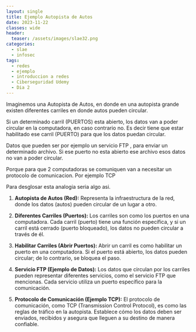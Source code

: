```yaml
---
layout: single
title: Ejemplo Autopista de Autos
date: 2023-11-22
classes: wide
header:
  teaser: /assets/images/slae32.png
categories:
  - slae
  - infosec
tags:
  - redes
  - ejemplo
  - introduccion a redes
  - Ciberseguridad Udemy
  - Dia 2
---
```


Imaginemos una Autopista de Autos, en donde en una autopista grande existen diferentes carriles en donde autos pueden circular.

Si un determinado carril (PUERTOS) esta abierto, los datos van a poder circular en la computadora, en caso contrario no.
Es decir tiene que estar habilitado ese carril (PUERTO) para que los datos puedan circular.

Datos que pueden ser por ejemplo un servicio FTP , para enviar un determinado archivo.
Si ese puerto no esta abierto ese archivo esos datos no van a poder circular.

Porque para que 2 computadoras se comuniquen van a necesitar un protocolo de comunicacion. Por ejemplo TCP

Para desglosar esta analogia seria algo asi.


1. **Autopista de Autos (Red):** Representa la infraestructura de la red, donde los datos (autos) pueden circular de un lugar a otro.
    
2. **Diferentes Carriles (Puertos):** Los carriles son como los puertos en una computadora. Cada carril (puerto) tiene una función específica, y si un carril está cerrado (puerto bloqueado), los datos no pueden circular a través de él.
    
3. **Habilitar Carriles (Abrir Puertos):** Abrir un carril es como habilitar un puerto en una computadora. Si el puerto está abierto, los datos pueden circular; de lo contrario, se bloquea el paso.
    
4. **Servicio FTP (Ejemplo de Datos):** Los datos que circulan por los carriles pueden representar diferentes servicios, como el servicio FTP que mencionas. Cada servicio utiliza un puerto específico para la comunicación.
    
5. **Protocolo de Comunicación (Ejemplo TCP):** El protocolo de comunicación, como TCP (Transmission Control Protocol), es como las reglas de tráfico en la autopista. Establece cómo los datos deben ser enviados, recibidos y asegura que lleguen a su destino de manera confiable.